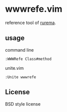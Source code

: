 wwwrefe.vim
===========

reference tool of [rurema](http://doc.okkez.net/).

usage
-----

command line

    :WWWRefe Class#method

unite.vim

    :Unite wwwrefe

License
-------

BSD style license
